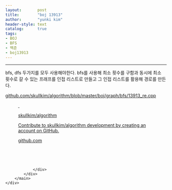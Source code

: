 ```yaml
---
layout:       post
title:        "boj 13913"
author:       "yunki kim"
header-style: text
catalog:      true
tags: 
- BOJ
- BFS
- 백준
- boj13913
---
```


<head></head>
<body id="tt-body-page" class="">
<div id="wrap" class="wrap-right">
    <div id="container">
        <main class="main ">
            <div class="area-main">
                <div class="area-view">
                    <div class="article-header"></div>
                    <hr>
                    <div class="article-view">
                        <div class="contents_style">
                            <p>bfs, dfs 두가지를 모두 사용해야한다. bfs를 사용해 최소 횟수를 구함과 동시에 최소 횟수로 갈 수 있는 프래프를 인접 리스트로 만들고 그 인접 리스트를 활용해 경로를 만든다.</p>
<p><a href="https://github.com/skullkim/algorithm/blob/master/boj/graph/bfs/13913_re.cpp" target="_blank" rel="noopener">github.com/skullkim/algorithm/blob/master/boj/graph/bfs/13913_re.cpp</a></p>
<figure id="og_1614000585994" contenteditable="false" data-ke-type="opengraph" data-og-type="object" data-og-title="skullkim/algorithm" data-og-description="Contribute to skullkim/algorithm development by creating an account on GitHub." data-og-host="github.com" data-og-source-url="https://github.com/skullkim/algorithm/blob/master/boj/graph/bfs/13913_re.cpp" data-og-url="https://github.com/skullkim/algorithm" data-og-image="https://scrap.kakaocdn.net/dn/BA3eR/hyJmBaqSL4/5jnSVf3mOYoZmLC4kwtWoK/img.jpg?width=400&amp;height=400&amp;face=0_0_400_400"><a href="https://github.com/skullkim/algorithm/blob/master/boj/graph/bfs/13913_re.cpp" target="_blank" rel="noopener" data-source-url="https://github.com/skullkim/algorithm/blob/master/boj/graph/bfs/13913_re.cpp">
<div class="og-image" style="background-image: url('https://scrap.kakaocdn.net/dn/BA3eR/hyJmBaqSL4/5jnSVf3mOYoZmLC4kwtWoK/img.jpg?width=400&amp;height=400&amp;face=0_0_400_400');">&nbsp;</div>
<div class="og-text">
<p class="og-title">skullkim/algorithm</p>
<p class="og-desc">Contribute to skullkim/algorithm development by creating an account on GitHub.</p>
<p class="og-host">github.com</p>
</div>
</a></figure>
<p>&nbsp;</p>
                        </div>
                        <br>
                        <div class="tags"></div>
                    </div>
                    
                </div>
            </div>
        </main>
    </div>
</div>


</body>